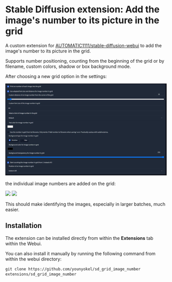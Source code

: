 # Stable Diffusion extension: Add the image's number to its picture in the grid

A custom extension for [AUTOMATIC1111/stable-diffusion-webui](https://github.com/AUTOMATIC1111/stable-diffusion-webui) to add the image's number to its picture in the grid.

Supports number positioning, counting from the beginning of the grid or by filename, custom colors, shadow or box background mode.

After choosing a new grid option in the settings:

<img src="images/settings.jpg"/>

the individual image numbers are added on the grid:

<img src="images/grid-1517-123-stickman.jpg"/>

<img src="images/xy_grid-0137-123-stickman.jpg"/>

This should make identifying the images, especially in larger batches, much easier.

## Installation

The extension can be installed directly from within the **Extensions** tab within the Webui.

You can also install it manually by running the following command from within the webui directory:

	git clone https://github.com/younyokel/sd_grid_image_number extensions/sd_grid_image_number
